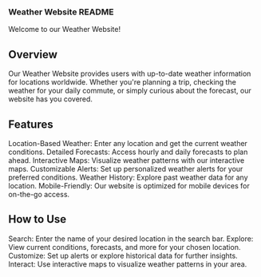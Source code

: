 ### Weather Website README
Welcome to our Weather Website!

## Overview
Our Weather Website provides users with up-to-date weather information for locations worldwide. Whether you're planning a trip, checking the weather for your daily commute, or simply curious about the forecast, our website has you covered.

## Features
Location-Based Weather: Enter any location and get the current weather conditions.
Detailed Forecasts: Access hourly and daily forecasts to plan ahead.
Interactive Maps: Visualize weather patterns with our interactive maps.
Customizable Alerts: Set up personalized weather alerts for your preferred conditions.
Weather History: Explore past weather data for any location.
Mobile-Friendly: Our website is optimized for mobile devices for on-the-go access.
## How to Use
Search: Enter the name of your desired location in the search bar.
Explore: View current conditions, forecasts, and more for your chosen location.
Customize: Set up alerts or explore historical data for further insights.
Interact: Use interactive maps to visualize weather patterns in your area.
